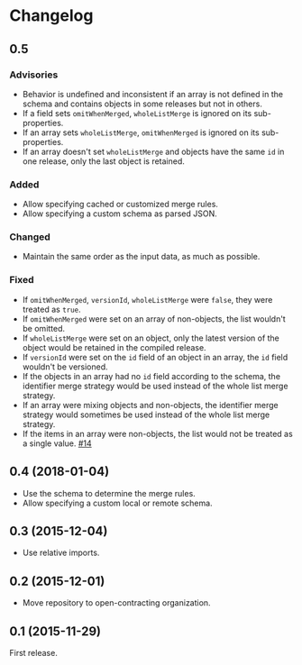 # Changelog

## 0.5

### Advisories

* Behavior is undefined and inconsistent if an array is not defined in the schema and contains objects in some releases but not in others.
* If a field sets `omitWhenMerged`, `wholeListMerge` is ignored on its sub-properties.
* If an array sets `wholeListMerge`, `omitWhenMerged` is ignored on its sub-properties.
* If an array doesn't set `wholeListMerge` and objects have the same `id` in one release, only the last object is retained.

### Added

* Allow specifying cached or customized merge rules.
* Allow specifying a custom schema as parsed JSON.

### Changed

* Maintain the same order as the input data, as much as possible.

### Fixed

* If `omitWhenMerged`, `versionId`, `wholeListMerge` were `false`, they were treated as `true`.
* If `omitWhenMerged` were set on an array of non-objects, the list wouldn't be omitted.
* If `wholeListMerge` were set on an object, only the latest version of the object would be retained in the compiled release.
* If `versionId` were set on the `id` field of an object in an array, the `id` field wouldn't be versioned.
* If the objects in an array had no `id` field according to the schema, the identifier merge strategy would be used instead of the whole list merge strategy.
* If an array were mixing objects and non-objects, the identifier merge strategy would sometimes be used instead of the whole list merge strategy.
* If the items in an array were non-objects, the list would not be treated as a single value. [#14](https://github.com/open-contracting/ocds-merge/pull/14)

## 0.4 (2018-01-04)

* Use the schema to determine the merge rules.
* Allow specifying a custom local or remote schema.

## 0.3 (2015-12-04)

* Use relative imports.

## 0.2 (2015-12-01)

* Move repository to open-contracting organization.

## 0.1 (2015-11-29)

First release.
